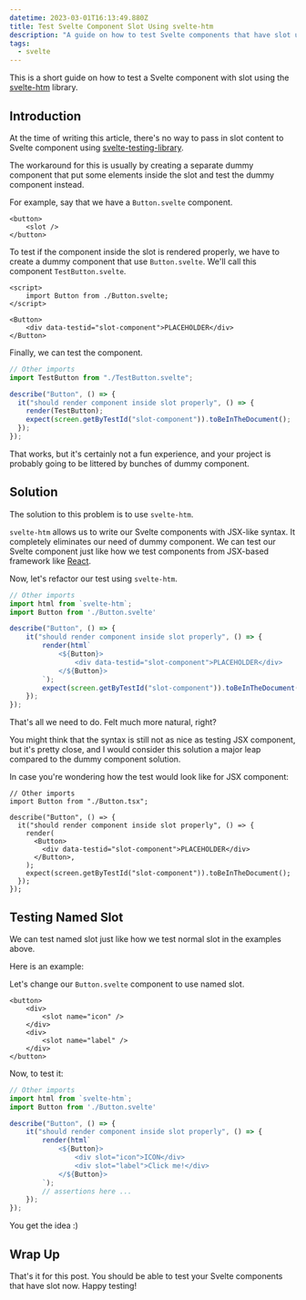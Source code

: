 ```yaml
---
datetime: 2023-03-01T16:13:49.880Z
title: Test Svelte Component Slot Using svelte-htm
description: "A guide on how to test Svelte components that have slot using the svelte-htm library."
tags:
  - svelte
---
```


This is a short guide on how to test a Svelte component with slot using the [svelte-htm](https://github.com/kenoxa/svelte-htm) library.

## Introduction

At the time of writing this article, there's no way to pass in slot content to Svelte component using [svelte-testing-library](https://testing-library.com/docs/svelte-testing-library/intro/).

The workaround for this is usually by creating a separate dummy component that put some elements inside the slot and test the dummy component instead.

For example, say that we have a `Button.svelte` component.

```svelte
<button>
	<slot />
</button>
```

To test if the component inside the slot is rendered properly, we have to create a dummy component that use `Button.svelte`. We'll call this component `TestButton.svelte`.

```svelte title="TestButton.svelte"
<script>
	import Button from ./Button.svelte;
</script>

<Button>
	<div data-testid="slot-component">PLACEHOLDER</div>
</Button>
```

Finally, we can test the component.

```ts
// Other imports
import TestButton from "./TestButton.svelte";

describe("Button", () => {
  it("should render component inside slot properly", () => {
    render(TestButton);
    expect(screen.getByTestId("slot-component")).toBeInTheDocument();
  });
});
```

That works, but it's certainly not a fun experience, and your project is probably going to be littered by bunches of dummy component.

## Solution

The solution to this problem is to use `svelte-htm`.

`svelte-htm` allows us to write our Svelte components with JSX-like syntax. It completely eliminates our need of dummy component. We can test our Svelte component just like how we test components from JSX-based framework like [React](https://react.dev/).

Now, let's refactor our test using `svelte-htm`.

```ts
// Other imports
import html from `svelte-htm`;
import Button from './Button.svelte'

describe("Button", () => {
	it("should render component inside slot properly", () => {
		render(html`
			<${Button}>
				<div data-testid="slot-component">PLACEHOLDER</div>
			</${Button}>
		`);
		expect(screen.getByTestId("slot-component")).toBeInTheDocument();
	});
});
```

That's all we need to do. Felt much more natural, right?

You might think that the syntax is still not as nice as testing JSX component, but it's pretty close, and I would consider this solution a major leap compared to the dummy component solution.

In case you're wondering how the test would look like for JSX component:

```tsx
// Other imports
import Button from "./Button.tsx";

describe("Button", () => {
  it("should render component inside slot properly", () => {
    render(
      <Button>
        <div data-testid="slot-component">PLACEHOLDER</div>
      </Button>,
    );
    expect(screen.getByTestId("slot-component")).toBeInTheDocument();
  });
});
```

## Testing Named Slot

We can test named slot just like how we test normal slot in the examples above.

Here is an example:

Let's change our `Button.svelte` component to use named slot.

```svelte
<button>
	<div>
		<slot name="icon" />
	</div>
	<div>
		<slot name="label" />
	</div>
</button>
```

Now, to test it:

```ts
// Other imports
import html from `svelte-htm`;
import Button from './Button.svelte'

describe("Button", () => {
	it("should render component inside slot properly", () => {
		render(html`
			<${Button}>
				<div slot="icon">ICON</div>
				<div slot="label">Click me!</div>
			</${Button}>
		`);
		// assertions here ...
	});
});
```

You get the idea :)

## Wrap Up

That's it for this post. You should be able to test your Svelte components that have slot now. Happy testing!
